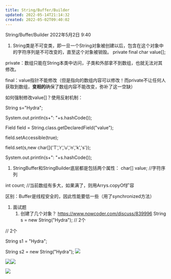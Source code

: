 ```yaml
---
title: String/Buffer/Builder
updated: 2022-05-14T21:14:32
created: 2022-05-02T09:40:02
---
```


String/Buffer/Builder
2022年5月2日
9:40

1.  String类是不可变类，即一旦一个String对象被创建以后，包含在这个对象中的字符序列是不可改变的，直至这个对象被销毁。
private final char value\[\];

private：数组只能在String本类中访问，子类和外部拿不到数组，也就无法对其修改。

final：value指针不能修改（但是指向的数组内容可以修改！而private不让任何人获取到数组，**变相的**确保了数组内容不能改变，弥补了这一空缺）

如何强制修改value\[\]？使用反射机制：

String s="Hydra";

System.out.println(s+": "+s.hashCode());

Field field = String.class.getDeclaredField("value");

field.setAccessible(true);

field.set(s,new char\[\]{'T','r','u','n','k','s'});

System.out.println(s+": "+s.hashCode());

1.  StringBuffer和StringBuilder底层都是包括两个属性：
char\[\] value; //字符序列

int count; //当前数组有多大，如果满了，则用Arrys.copyOf扩容

区别：Buffer是线程安全的，因此性能要低一些（用了synchronized方法）

1.  面试题
    1.  创建了几个对象？ <https://www.nowcoder.com/discuss/839996>
String s = new String("Hydra"); // 2个

// 2个

String s1 = "Hydra";

String s2 = new String("Hydra");
![](C:\Users\82609\AppData\Local\Temp\Java\pandoc/media/image1.png)

![](C:\Users\82609\AppData\Local\Temp\Java\pandoc/media/image2.png)![](C:\Users\82609\AppData\Local\Temp\Java\pandoc/media/image3.png)

![](C:\Users\82609\AppData\Local\Temp\Java\pandoc/media/image4.png)
